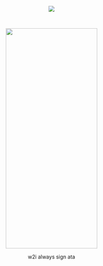 <p align="center">
<img src="https://komarev.com/ghpvc/?username=borderIine&label=views&color=000000&flat&base=20000" />

<p align="center">
  </p>
‎ ‎ 
<p align="center">
  <img src="https://files.catbox.moe/49xfmu.png" width="250" height="600">
</p>
<p align="center">
  w2i always 
  sign ata
</p>
<p align="center">
